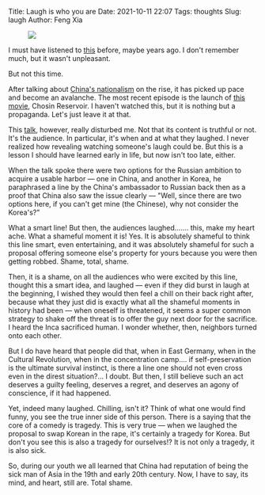 Title: Laugh is who you are
Date: 2021-10-11 22:07
Tags: thoughts
Slug: laugh
Author: Feng Xia

<figure class="col s12">
  <img src="https://lifenotlabs.com/wp-content/uploads/2020/01/opiumden.jpg"/>
</figure>


I must have listened to [this][1] before, maybe years ago. I don't
remember much, but it wasn't unpleasant.

But not this time.

After talking about [China's nationalism][2] on the rise, it has
picked up pace and become an avalanche. The most recent episode is the
launch of [this movie][3], Chosin Reservoir. I haven't watched this,
but it is nothing but a propaganda. Let's just leave it at that.

This [talk][1], however, really disturbed me. Not that its content is
truthful or not. It's the audience. In particular, it's when and at
what they laughed. I never realized how revealing watching someone's
laugh could be. But this is a lesson I should have learned early in
life, but now isn't too late, either.

When the talk spoke there were two options for the Russian ambition to
acquire a usable harbor &mdash; one in China, and another in Korea, he
paraphrased a line by the China's ambassador to Russian back then as a
proof that China also saw the issue clearly &mdash; "Well, since there
are two options here, if you can't get mine (the Chinese), why not
consider the Korea's?"

What a smart line! But then, the audiences laughed....... this, make
my heart ache. What a shameful moment it is! Yes. It is absolutely
shameful to think this line smart, even entertaining, and it was
absolutely shameful for such a proposal offering someone else's
property for yours because you were then getting robbed. Shame, total,
shame.

Then, it is a shame, on all the audiences who were excited by this
line, thought this a smart idea, and laughed &mdash; even if they did
burst in laugh at the beginning, I wished they would then feel a chill
on their back right after, because what they just did is exactly what
all the shameful moments in history had been &mdash; when oneself is
threatened, it seems a super common strategy to shake off the threat
is to offer the guy next door for the sacrifice. I heard the Inca
sacrificed human. I wonder whether, then, neighbors turned onto each
other.

But I do have heard that people did that, when in East Germany, when
in the Cultural Revolution, when in the concentration camp.... if
self-preservation is the ultimate survival instinct, is there a line
one should not even cross even in the direst situation?... I
doubt. But then, I still believe such an act deserves a guilty
feeling, deserves a regret, and deserves an agony of conscience, if it
had happened.

Yet, indeed many laughed. Chilling, isn't it? Think of what one would
find funny, you see the true inner side of this person. There is a
saying that the core of a comedy is tragedy. This is very true &mdash;
when we laughed the proposal to swap Korean in the rape, it's
certainly a tragedy for Korea. But don't you see this is also a
tragedy for ourselves!? It is not only a tragedy, it is also sick.

So, during our youth we all learned that China had reputation of being
the sick man of Asia in the 19th and early 20th century. Now, I have
to say, its mind, and heart, still are. Total shame.



[1]: https://www.youtube.com/watch?v=bS0ER79x9AI
[2]: {filename}/thoughts/china20nationalism.md
[3]: https://www.youtube.com/watch?v=KCDu88kE5Wk
